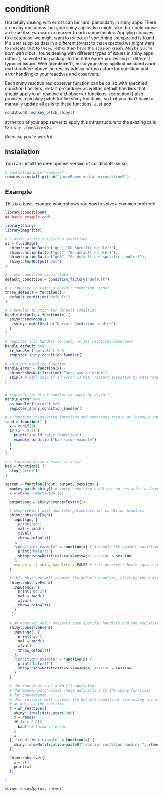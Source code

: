 
<!-- README.md is generated from README.Rmd. Please edit that file -->

# conditionR

<!-- badges: start -->

<!-- badges: end -->

Gracefully dealing with errors can be hard, particularly in shiny apps.
There are many operations that your shiny application might take that
could cause an issue that you want to recover from in some fashion.
Applying changes to a database, we might want to rollback if something
unexpected is found. If a user supplies data in a different format to
that expected we might want to indicate that to them, rather than have
the session crash. *Maybe you’re born with it* but I found dealing with
different types of issues in shiny apps difficult, so wrote this package
to facilitate easier processing of different types of issues. With
{conditionR}, make your shiny application stand *head and shoulders*
above the rest by adding infrastructure for condition and error handling
to your reactives and observers.

Each shiny reactive and observer function can be called with specified
condition handlers, restart procedures as well as default handlers that
should apply to all reactive and observer functions. {conditionR} also
provides a monkey patch for the shiny functions, so that you don’t have
to manually update all calls to these functions. Just add

``` r
conditionR::monkey_patch_shiny()
```

at the top of your app server to apply this infrastructure to the
existing calls to `shiny::reactive` etc.

*Because you’re worth it*

## Installation

You can install the development version of conditionR like so:

``` r
# install.package("remotes")
remotes::install_github("jamieRowen-mediacom/conditionR")
```

## Example

This is a basic example which shows you how to solve a common problem:

``` r
library(conditionR)
## basic example code

library(shiny)
library(magrittr)

# a basic ui for triggering conditions
ui = fluidPage(
  shiny::actionButton("go", "GO Specific handler!"),
  shiny::actionButton("go2", "Go default handler!"),
  shiny::actionButton("go3", "Go default and specific handler!"),
  shiny::textOutput("out")
)

# a new condition signal type
default_condition = condition_factory("default")

# a function to raise a default condition signal
throw_default = function() {
  default_condition("default")
}

# a handler function for default condition
handle_default = function(x) {
  shiny::showModal(
    shiny::modalDialog("Default Condition handled")
  )
}

# register this handler to apply to all reactives/observers
handle_default %>%
  as_handler("default") %>%
  register_shiny_condition_handler()

# an error handling function
handle_error = function(x) {
  shiny::showNotification("There was an error")
  skip() # with skip if an error is hit, restart execution by returning NULL instead of crashing
}


# register the error handler to apply by deafult
handle_error %>%
  as_handler("error") %>%
  register_shiny_condition_handler()

# a function to generate functions and sometimes return an "example condition" signal
rand = function() {
  x = runif(1)
  if (x < 0.5) {
    print("should raise condition")
    example_condition("bad value example")
  }
  x
}

# a function which induces an error
bad = function() {
  stop("error")
}

server = function(input, output, session) {
  monkey_patch_shiny() # apply condition handling and restarts to shiny reactives and observers
  x = shiny::reactiveVal(0)

  output$out = shiny::renderText(x())

  # observeEvent will now take parameters for condition handlers
  shiny::observeEvent(
    input$go, {
      print("go")
      val = rand()
      x(val)
      throw_default()
    },
    "conditionr_example" = function(x) { # handle the example condition signal
      print("help!!!")
      shiny::showNotification(x$message, session = session)
    },
    use_default_shiny_handlers = FALSE # this observer should ignore the default handlers
  )

  # this observer will respect the default handlers, clicking the button will throw a default condition
  shiny::observeEvent(
    input$go2, {
      print("go 2")
      val = rand()
      x(val)
      throw_default()
    }
   )
  
  # an observer which respects both specific handlers and the registered defaults
  shiny::observeEvent(
    input$go3, {
      print("go")
      val = rand()
      x(val)
      throw_default()
    },
    "conditionr_example" = function(x) {
      print("help!!!")
      shiny::showNotification(x$message, session = session)
    }
  )

  # the functions have a wh_[*] equivalent
  # the monkey patch binds these definitions to the shiny functions
  # for convenience
  # this reactive will respect the default conditions (including the error handler)
  # as well as the specific
  r = wh_reactive({
    shiny::invalidateLater(1000)
    x = rand()
    if (x > 0.8){
      bad() # throw an error
    }
    x
  }, "conditionr_example" = function(x) {
    shiny::showNotification(paste0("reactive condition handler ", x$message), session = session)
  })

  shiny::observe({
    x = r()
    print(x)
  })

}

shiny::shinyApp(ui, server)
```
